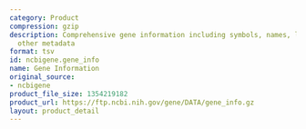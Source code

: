 ```yaml
---
category: Product
compression: gzip
description: Comprehensive gene information including symbols, names, locations, and
  other metadata
format: tsv
id: ncbigene.gene_info
name: Gene Information
original_source:
- ncbigene
product_file_size: 1354219182
product_url: https://ftp.ncbi.nih.gov/gene/DATA/gene_info.gz
layout: product_detail
---
```


